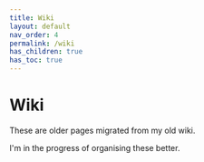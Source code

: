 ```yaml
---
title: Wiki
layout: default
nav_order: 4
permalink: /wiki
has_children: true
has_toc: true
---
```


# Wiki
These are older pages migrated from my old wiki.

I'm in the progress of organising these better.